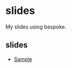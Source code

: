# slides

My slides using bespoke.

## slides
- [Sample](https://abouthiroppy.github.io/slides/hello/)

